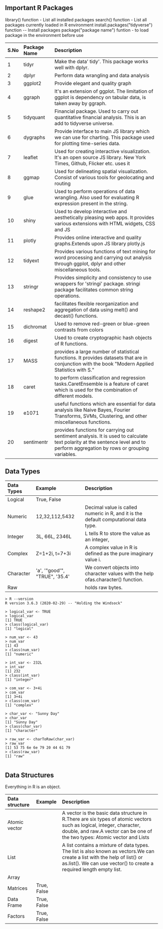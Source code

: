 ## Important R Packages

library() function - List all installed packages
search() function - List all packages currently loaded in R environment
install.packages("tidyverse") function -- Install packages
package("package name") funtion - to load package in the environment before use

| S.No | Package Name | Description                                                                                                                                                                   |
| :--- | :----------- | :---------------------------------------------------------------------------------------------------------------------------------------------------------------------------- |
| 1    | tidyr        | Make the data' tidy'. This package works well with dplyr.                                                                                                                     |
| 2    | dplyr        | Perform data wrangling and data analysis                                                                                                                                      |
| 3    | ggplot2      | Provide elegant and quality graph                                                                                                                                             |
| 4    | ggraph       | It's an extension of ggplot. The limitation of ggplot is dependency on tabular data, is taken away by ggraph.                                                                 |
| 5    | tidyquant    | Financial package. Used to carry out quantitative financial analysis. This is an add to tidyverse universe.                                                                   |
| 6    | dygraphs     | Provide interface to main JS library which we can use for charting. This package used for plotting time-series data.                                                          |
| 7    | leaflet      | Used for creating interactive visualization. It's an open source JS library. New York Times, Github, Flicker etc. uses it                                                     |
| 8    | ggmap        | Used for delineating spatial visualization. Consist of various tools for geolocating and routing                                                                              |
| 9    | glue         | Used to perform operations of data wrangling. Also used for evaluating R expression present in the string.                                                                    |
| 10   | shiny        | Used to develop interactive and aesthetically pleasing web apps. It provides various extensions with HTML widgets, CSS and JS                                                 |
| 11   | plotly       | Provides online interactive and quality graphs.Extends upon JS library plotly.js                                                                                              |
| 12   | tidyext      | Provides various functions of text mining for word processing and carrying out analysis through ggplot, dplyr and other miscellaneous tools.                                  |
| 13   | stringr      | Provides simplicity and consistency to use wrappers for 'stringi' package. stringi package facilitates common string operations.                                              |
| 14   | reshape2     | facilitates flexible reorganization and aggregation of data using melt() and decast() functions.                                                                              |
| 15   | dichromat    | Used to remove red-green or blue-green contrasts from colors                                                                                                                  |
| 16   | digest       | Used to create cryptographic hash objects of R functions.                                                                                                                     |
| 17   | MASS         | provides a large number of statistical functions. It provides datasets that are in conjunction with the book "Modern Applied Statistics with S."                              |
| 18   | caret        | to perform classification and regression tasks.CaretEnsemble is a feature of caret which is used for the combination of different models.                                     |
| 19   | e1071        | useful functions which are essential for data analysis like Naive Bayes, Fourier Transforms, SVMs, Clustering, and other miscellaneous functions.                             |
| 20   | sentimentr   | provides functions for carrying out sentiment analysis. It is used to calculate text polarity at the sentence level and to perform aggregation by rows or grouping variables. |

## Data Types

| Data Types | Example                       | Description                                                                          |
| :--------- | :---------------------------- | :----------------------------------------------------------------------------------- |
| Logical    | True, False                   |                                                                                      |
| Numeric    | 12,32,112,5432                | Decimal value is called numeric in R, and it is the default computational data type. |
| Integer    | 3L, 66L, 2346L                | L tells R to store the value as an integer,                                          |
| Complex    | Z=1+2i, t=7+3i                | A complex value in R is defined as the pure imaginary value i.                       |
| Character  | 'a', '"good'", "TRUE", '35.4' | We convert objects into character values with the help ofas.character() function.    |
| Raw        |                               | holds raw bytes.                                                                     |

```
> R --version
R version 3.6.3 (2020-02-29) -- "Holding the Windsock"

> logical_var <- TRUE
> logical_var
[1] TRUE
> class(logical_var)
[1] "logical"

> num_var <- 43
> num_var
[1] 43
> class(num_var)
[1] "numeric"

> int_var <- 232L
> int_var
[1] 232
> class(int_var)
[1] "integer"

> com_var <- 3+4i
> com_var
[1] 3+4i
> class(com_var)
[1] "complex"

> char_var <- "Sunny Day"
> char_var
[1] "Sunny Day"
> class(char_var)
[1] "character"

> raw_var <- charToRaw(char_var)
> raw_var
[1] 53 75 6e 6e 79 20 44 61 79
> class(raw_var)
[1] "raw"


```

## Data Structures

Everything in R is an object.

| Data structure | Example     | Description                                                                                                                                                                                        |
| :------------- | :---------- | :------------------------------------------------------------------------------------------------------------------------------------------------------------------------------------------------- |
| Atomic vector  |             | A vector is the basic data structure in R.There are six types of atomic vectors such as logical, integer, character, double, and raw.A vector can be one of the two types: Atomic vector and Lists |
| List           |             | A list contains a mixture of data types. The list is also known as vectors.We can create a list with the help of list() or as.list(). We can use vector() to create a required length empty list.  |
| Array          |             |                                                                                                                                                                                                    |
| Matrices       | True, False |                                                                                                                                                                                                    |
| Data Frame     | True, False |                                                                                                                                                                                                    |
| Factors        | True, False |                                                                                                                                                                                                    |

